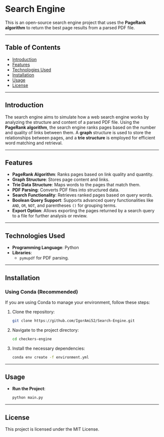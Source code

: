 # Search Engine

This is an open-source search engine project that uses the **PageRank algorithm** to return the best page results from a parsed PDF file.

---

## Table of Contents

- [Introduction](#introduction)
- [Features](#features)
- [Technologies Used](#technologies-used)
- [Installation](#installation)
- [Usage](#usage)
- [License](#license)

---

## Introduction

The search engine aims to simulate how a web search engine works by analyzing the structure and content of a parsed PDF file. Using the **PageRank algorithm**, the search engine ranks pages based on the number and quality of links between them. A **graph** structure is used to store the relationships between pages, and a **trie structure** is employed for efficient word matching and retrieval.

---

## Features

- **PageRank Algorithm**: Ranks pages based on link quality and quantity.
- **Graph Structure**: Stores page content and links.
- **Trie Data Structure**: Maps words to the pages that match them.
- **PDF Parsing**: Converts PDF files into structured data.
- **Search Functionality**: Retrieves ranked pages based on query words.
- **Boolean Query Support**: Supports advanced query functionalities like `AND`, `OR`, `NOT`, and parentheses `()` for grouping terms.
- **Export Option**: Allows exporting the pages returned by a search query to a file for further analysis or review.

---

## Technologies Used

- **Programming Language**: Python
- **Libraries**: 
  - `pymupdf` for PDF parsing.

---

## Installation

### Using Conda (Recommended)

If you are using Conda to manage your environment, follow these steps:


1. Clone the repository:
   ```bash
   git clone https://github.com/IgorAmi52/Search-Engine.git
2. Navigate to the project directory:
   ```bash
   cd checkers-engine
3. Install the necessary dependencies:
   ```bash
   conda env create -f environment.yml
---

## Usage

- **Run the Project**:
   ```bash
   python main.py
---

## License

This project is licensed under the MIT License.
